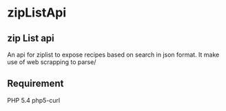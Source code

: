 # zipListApi
zip List api
-----------------------

An api for ziplist to expose recipes based on search in json format. It make use of web scrapping to parse/


Requirement
------------------------------

PHP 5.4
php5-curl
